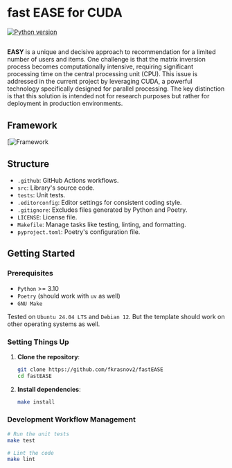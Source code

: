 # fast EASE for CUDA
[![Python version](https://img.shields.io/badge/Python-%3E=3.10-blue)](https://github.com/fkrasnov2/fastEASE)

##
**EASY** is a unique and decisive approach to recommendation for a limited number of users and items.
One challenge is that the matrix inversion process becomes computationally intensive, requiring significant processing time on the central processing unit (CPU).
This issue is addressed in the current project by leveraging CUDA, a powerful technology specifically designed for parallel processing. The key distinction is that this solution is intended not for research purposes but rather for deployment in production environments.

## Framework

[![Framework](https://github.com/fkrasnov2/fastEASE/blob/main/fastEASEv2.png)

## Structure

- `.github`: GitHub Actions workflows.
- `src`: Library's source code.
- `tests`: Unit tests.
- `.editorconfig`: Editor settings for consistent coding style.
- `.gitignore`: Excludes files generated by Python and Poetry.
- `LICENSE`: License file.
- `Makefile`: Manage tasks like testing, linting, and formatting.
- `pyproject.toml`: Poetry's configuration file.

## Getting Started

### Prerequisites

- `Python` >= 3.10
- `Poetry` (should work with `uv` as well)
- `GNU Make`

Tested on `Ubuntu 24.04 LTS` and `Debian 12`. But the template should work on other operating systems as well.

### Setting Things Up

1. **Clone the repository**:
    ```sh
    git clone https://github.com/fkrasnov2/fastEASE
    cd fastEASE
    ```

2. **Install dependencies**:
    ```sh
    make install
    ```

### Development Workflow Management
```sh
# Run the unit tests
make test
```

```sh
# Lint the code
make lint
```


